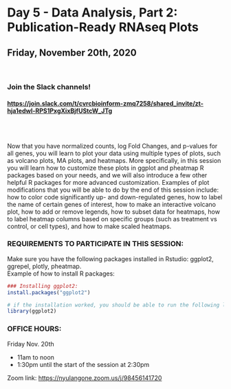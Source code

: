 # Day 5 - Data Analysis, Part 2: Publication-Ready RNAseq Plots
## Friday, November 20th, 2020


<br>

### Join the Slack channels! 
#### https://join.slack.com/t/cvrcbioinform-zmq7258/shared_invite/zt-hja1edwl-RPS1PxgXixBjfUStcW_JTg

<br>  

##

Now that you have normalized counts, log Fold Changes, and p-values for all genes, you will learn to plot your data using multiple types of plots, such as volcano plots, MA plots, and heatmaps. More specifically, in this session you will learn how to customize these plots in ggplot and pheatmap R packages based on your needs, and we will also introduce a few other helpful R packages for more advanced customization. Examples of plot modifications that you will be able to do by the end of this session include: how to color code significantly up- and down-regulated genes, how to label the name of certain genes of interest, how to make an interactive volcano plot, how to add or remove legends, how to subset data for heatmaps, how to label heatmap columns based on specific groups (such as treatment vs control, or cell types), and how to make scaled heatmaps.
<br>

### REQUIREMENTS TO PARTICIPATE IN THIS SESSION:
 
Make sure you have the following packages installed in Rstudio: ggplot2, ggrepel, plotly, pheatmap.  
Example of how to install R packages:
```r
### Installing ggplot2: 
install.packages("ggplot2")

# if the installation worked, you should be able to run the following line without error messages:
library(ggplot2)
```

### OFFICE HOURS:
 
Friday Nov. 20th
* 11am to noon  
* 1:30pm until the start of the session at 2:30pm  
 
Zoom link:
https://nyulangone.zoom.us/j/98456141720
